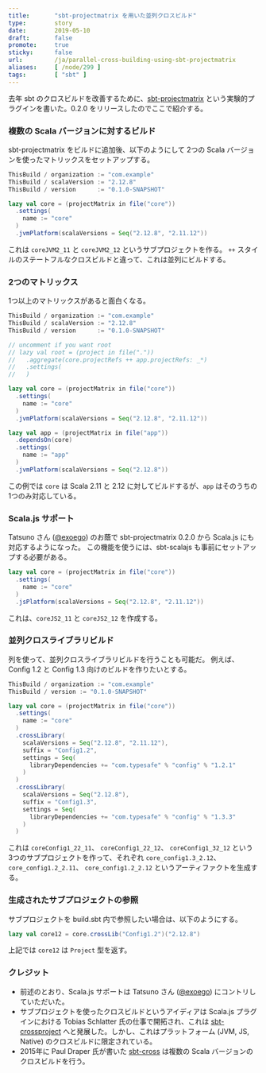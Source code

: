 ```yaml
---
title:       "sbt-projectmatrix を用いた並列クロスビルド"
type:        story
date:        2019-05-10
draft:       false
promote:     true
sticky:      false
url:         /ja/parallel-cross-building-using-sbt-projectmatrix
aliases:     [ /node/299 ]
tags:        [ "sbt" ]
---
```


去年 sbt のクロスビルドを改善するために、[sbt-projectmatrix](https://github.com/sbt/sbt-projectmatrix/)  という実験的プラグインを書いた。0.2.0 をリリースしたのでここで紹介する。

### 複数の Scala バージョンに対するビルド

sbt-projectmatrix をビルドに追加後、以下のようにして 2つの Scala バージョンを使ったマトリックスをセットアップする。

```scala
ThisBuild / organization := "com.example"
ThisBuild / scalaVersion := "2.12.8"
ThisBuild / version      := "0.1.0-SNAPSHOT"

lazy val core = (projectMatrix in file("core"))
  .settings(
    name := "core"
  )
  .jvmPlatform(scalaVersions = Seq("2.12.8", "2.11.12"))
```

これは `coreJVM2_11` と `coreJVM2_12` というサブプロジェクトを作る。
`++` スタイルのステートフルなクロスビルドと違って、これは並列にビルドする。

### 2つのマトリックス

1つ以上のマトリックスがあると面白くなる。

```scala
ThisBuild / organization := "com.example"
ThisBuild / scalaVersion := "2.12.8"
ThisBuild / version      := "0.1.0-SNAPSHOT"

// uncomment if you want root
// lazy val root = (project in file("."))
//   .aggregate(core.projectRefs ++ app.projectRefs: _*)
//   .settings(
//   )

lazy val core = (projectMatrix in file("core"))
  .settings(
    name := "core"
  )
  .jvmPlatform(scalaVersions = Seq("2.12.8", "2.11.12"))

lazy val app = (projectMatrix in file("app"))
  .dependsOn(core)
  .settings(
    name := "app"
  )
  .jvmPlatform(scalaVersions = Seq("2.12.8"))
```

この例では `core` は Scala 2.11 と 2.12 に対してビルドするが、`app` はそのうちの 1つのみ対応している。

### Scala.js サポート

Tatsuno さん ([@exoego](https://github.com/exoego)) のお蔭で sbt-projectmatrix 0.2.0 から Scala.js にも対応するようになった。
この機能を使うには、sbt-scalajs も事前にセットアップする必要がある。

```scala
lazy val core = (projectMatrix in file("core"))
  .settings(
    name := "core"
  )
  .jsPlatform(scalaVersions = Seq("2.12.8", "2.11.12"))
```

これは、`coreJS2_11` と `coreJS2_12` を作成する。

### 並列クロスライブラリビルド

列を使って、並列クロスライブラリビルドを行うことも可能だ。
例えば、Config 1.2 と Config 1.3 向けのビルドを作りたいとする。

```scala
ThisBuild / organization := "com.example"
ThisBuild / version := "0.1.0-SNAPSHOT"

lazy val core = (projectMatrix in file("core"))
  .settings(
    name := "core"
  )
  .crossLibrary(
    scalaVersions = Seq("2.12.8", "2.11.12"),
    suffix = "Config1.2",
    settings = Seq(
      libraryDependencies += "com.typesafe" % "config" % "1.2.1"
    )
  )
  .crossLibrary(
    scalaVersions = Seq("2.12.8"),
    suffix = "Config1.3",
    settings = Seq(
      libraryDependencies += "com.typesafe" % "config" % "1.3.3"
    )
  )
```

これは `coreConfig1_22_11`、 `coreConfig1_22_12`、 `coreConfig1_32_12` という 3つのサブプロジェクトを作って、それぞれ `core_config1.3_2.12`、 `core_config1.2_2.11`、 `core_config1.2_2.12` というアーティファクトを生成する。

### 生成されたサブプロジェクトの参照

サブプロジェクトを build.sbt 内で参照したい場合は、以下のようにする。

```scala
lazy val core12 = core.crossLib("Config1.2")("2.12.8")
```

上記では `core12` は `Project` 型を返す。

### クレジット

- 前述のとおり、Scala.js サポートは Tatsuno さん ([@exoego](https://github.com/exoego)) にコントリしていただいた。
- サブプロジェクトを使ったクロスビルドというアイディアは Scala.js プラグインにおける Tobias Schlatter 氏の仕事で開拓され、これは [ sbt-crossproject](https://github.com/portable-scala/sbt-crossproject) へと発展した。しかし、これはプラットフォーム (JVM, JS, Native) のクロスビルドに限定されている。
- 2015年に Paul Draper 氏が書いた [sbt-cross](https://github.com/lucidsoftware/sbt-cross) は複数の Scala バージョンのクロスビルドを行う。
